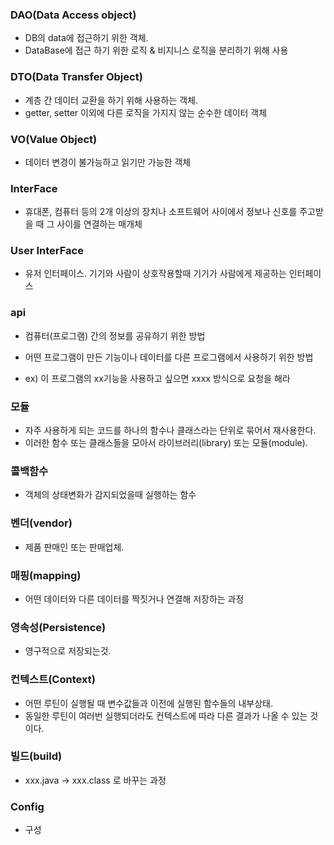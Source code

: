 ### DAO(Data Access object)

* DB의 data에 접근하기 위한 객체.
* DataBase에 접근 하기 위한 로직 & 비지니스 로직을 분리하기 위해 사용

### DTO(Data Transfer Object)

* 계층 간 데이터 교환을 하기 위해 사용하는 객체.
* getter, setter 이외에 다른 로직을 가지지 않는 순수한 데이터 객체

### VO(Value Object)

* 데이터 변경이 불가능하고 읽기만 가능한 객체

### InterFace

* 휴대폰, 컴퓨터 등의 2개 이상의 장치나 소프트웨어 사이에서 정보나 신호를 주고받을 때 그 사이를 연결하는 매개체

### User InterFace 

* 유저 인터페이스. 기기와 사람이 상호작용할때 기기가 사람에게 제공하는 인터페이스

### api 

* 컴퓨터(프로그램) 간의 정보를 공유하기 위한 방법
* 어떤 프로그램이 만든 기능이나 데이터를 다른 프로그램에서 사용하기 위한 방법

* ex) 이 프로그램의 xx기능을 사용하고 싶으면 xxxx 방식으로 요청을 해라

### 모듈 

* 자주 사용하게 되는 코드를 하나의 함수나 클래스라는 단위로 묶어서 재사용한다.
* 이러한 함수 또는 클래스들을 모아서 라이브러리(library) 또는 모듈(module).

### 콜백함수 

* 객체의 상태변화가 감지되었을때 실행하는 함수

### 벤더(vendor) 

* 제품 판매인 또는 판매업체.

### 매핑(mapping) 

* 어떤 데이터와 다른 데이터를 짝짓거나 연결해 저장하는 과정

### 영속성(Persistence)

* 영구적으로 저장되는것.

### 컨텍스트(Context)

* 어떤 루틴이 실행될 때 변수값들과 이전에 실행된 함수들의 내부상태.
* 동일한 루틴이 여러번 실행되더라도 컨텍스트에 따라 다른 결과가 나올 수 있는 것이다.

### 빌드(build)

* xxx.java -> xxx.class 로 바꾸는 과정

### Config

* 구성

